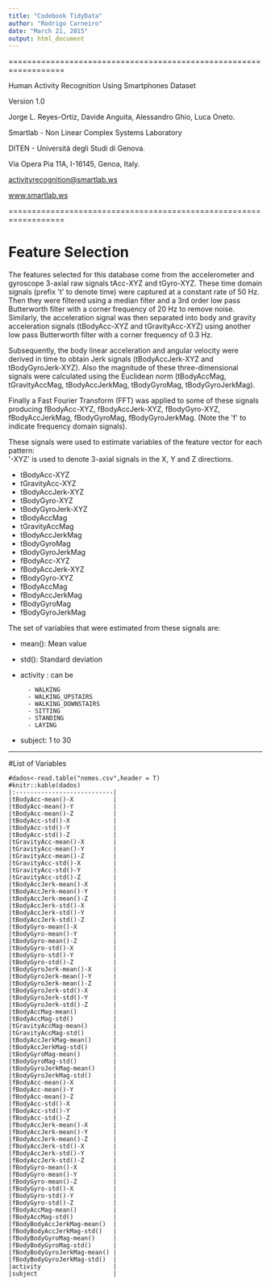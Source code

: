 ```yaml
---
title: "Codebook TidyData"
author: "Rodrigo Carneiro"
date: "March 21, 2015"
output: html_document
---
```


==================================================================

Human Activity Recognition Using Smartphones Dataset

Version 1.0


Jorge L. Reyes-Ortiz, Davide Anguita, Alessandro Ghio, Luca Oneto.

Smartlab - Non Linear Complex Systems Laboratory

DITEN - Università degli Studi di Genova.

Via Opera Pia 11A, I-16145, Genoa, Italy.

activityrecognition@smartlab.ws

www.smartlab.ws

==================================================================

Feature Selection 
=================

The features selected for this database come from the accelerometer and gyroscope 3-axial raw signals tAcc-XYZ and tGyro-XYZ. These time domain signals (prefix 't' to denote time) were captured at a constant rate of 50 Hz. Then they were filtered using a median filter and a 3rd order low pass Butterworth filter with a corner frequency of 20 Hz to remove noise. Similarly, the acceleration signal was then separated into body and gravity acceleration signals (tBodyAcc-XYZ and tGravityAcc-XYZ) using another low pass Butterworth filter with a corner frequency of 0.3 Hz. 

Subsequently, the body linear acceleration and angular velocity were derived in time to obtain Jerk signals (tBodyAccJerk-XYZ and tBodyGyroJerk-XYZ). Also the magnitude of these three-dimensional signals were calculated using the Euclidean norm (tBodyAccMag, tGravityAccMag, tBodyAccJerkMag, tBodyGyroMag, tBodyGyroJerkMag). 

Finally a Fast Fourier Transform (FFT) was applied to some of these signals producing fBodyAcc-XYZ, fBodyAccJerk-XYZ, fBodyGyro-XYZ, fBodyAccJerkMag, fBodyGyroMag, fBodyGyroJerkMag. (Note the 'f' to indicate frequency domain signals). 

These signals were used to estimate variables of the feature vector for each pattern:  
'-XYZ' is used to denote 3-axial signals in the X, Y and Z directions.

- tBodyAcc-XYZ
- tGravityAcc-XYZ
- tBodyAccJerk-XYZ
- tBodyGyro-XYZ
- tBodyGyroJerk-XYZ
- tBodyAccMag
- tGravityAccMag
- tBodyAccJerkMag
- tBodyGyroMag
- tBodyGyroJerkMag
- fBodyAcc-XYZ
- fBodyAccJerk-XYZ
- fBodyGyro-XYZ
- fBodyAccMag
- fBodyAccJerkMag
- fBodyGyroMag
- fBodyGyroJerkMag

The set of variables that were estimated from these signals are: 

- mean(): Mean value
- std(): Standard deviation

- activity : can be

        - WALKING
        - WALKING_UPSTAIRS
        - WALKING_DOWNSTAIRS
        - SITTING
        - STANDING
        - LAYING
- subject: 1 to 30

---
#List of Variables

```{r, echo=FALSE}
#dados<-read.table("nomes.csv",header = T)
#knitr::kable(dados)
|:---------------------------|
|tBodyAcc-mean()-X           |
|tBodyAcc-mean()-Y           |
|tBodyAcc-mean()-Z           |
|tBodyAcc-std()-X            |
|tBodyAcc-std()-Y            |
|tBodyAcc-std()-Z            |
|tGravityAcc-mean()-X        |
|tGravityAcc-mean()-Y        |
|tGravityAcc-mean()-Z        |
|tGravityAcc-std()-X         |
|tGravityAcc-std()-Y         |
|tGravityAcc-std()-Z         |
|tBodyAccJerk-mean()-X       |
|tBodyAccJerk-mean()-Y       |
|tBodyAccJerk-mean()-Z       |
|tBodyAccJerk-std()-X        |
|tBodyAccJerk-std()-Y        |
|tBodyAccJerk-std()-Z        |
|tBodyGyro-mean()-X          |
|tBodyGyro-mean()-Y          |
|tBodyGyro-mean()-Z          |
|tBodyGyro-std()-X           |
|tBodyGyro-std()-Y           |
|tBodyGyro-std()-Z           |
|tBodyGyroJerk-mean()-X      |
|tBodyGyroJerk-mean()-Y      |
|tBodyGyroJerk-mean()-Z      |
|tBodyGyroJerk-std()-X       |
|tBodyGyroJerk-std()-Y       |
|tBodyGyroJerk-std()-Z       |
|tBodyAccMag-mean()          |
|tBodyAccMag-std()           |
|tGravityAccMag-mean()       |
|tGravityAccMag-std()        |
|tBodyAccJerkMag-mean()      |
|tBodyAccJerkMag-std()       |
|tBodyGyroMag-mean()         |
|tBodyGyroMag-std()          |
|tBodyGyroJerkMag-mean()     |
|tBodyGyroJerkMag-std()      |
|fBodyAcc-mean()-X           |
|fBodyAcc-mean()-Y           |
|fBodyAcc-mean()-Z           |
|fBodyAcc-std()-X            |
|fBodyAcc-std()-Y            |
|fBodyAcc-std()-Z            |
|fBodyAccJerk-mean()-X       |
|fBodyAccJerk-mean()-Y       |
|fBodyAccJerk-mean()-Z       |
|fBodyAccJerk-std()-X        |
|fBodyAccJerk-std()-Y        |
|fBodyAccJerk-std()-Z        |
|fBodyGyro-mean()-X          |
|fBodyGyro-mean()-Y          |
|fBodyGyro-mean()-Z          |
|fBodyGyro-std()-X           |
|fBodyGyro-std()-Y           |
|fBodyGyro-std()-Z           |
|fBodyAccMag-mean()          |
|fBodyAccMag-std()           |
|fBodyBodyAccJerkMag-mean()  |
|fBodyBodyAccJerkMag-std()   |
|fBodyBodyGyroMag-mean()     |
|fBodyBodyGyroMag-std()      |
|fBodyBodyGyroJerkMag-mean() |
|fBodyBodyGyroJerkMag-std()  |
|activity                    |
|subject                     |

```

 
